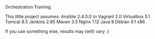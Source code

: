 #
Orchestration Training

This little project assumes:
  Ansible 2.4.0.0 \n
  Vagrant 2.0
  Virtualbox 5.1
  Tomcat 8.5
  Jenkins 2.85
  Maven 3.5
  Nginx 1.12
  Java 8
  Debian 9.1 x86

If you use something else, results may (will) vary :)
